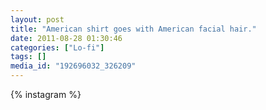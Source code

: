 ```yaml
---
layout: post
title: "American shirt goes with American facial hair."
date: 2011-08-28 01:30:46
categories: ["Lo-fi"]
tags: []
media_id: "192696032_326209"
---
```


{% instagram %}
